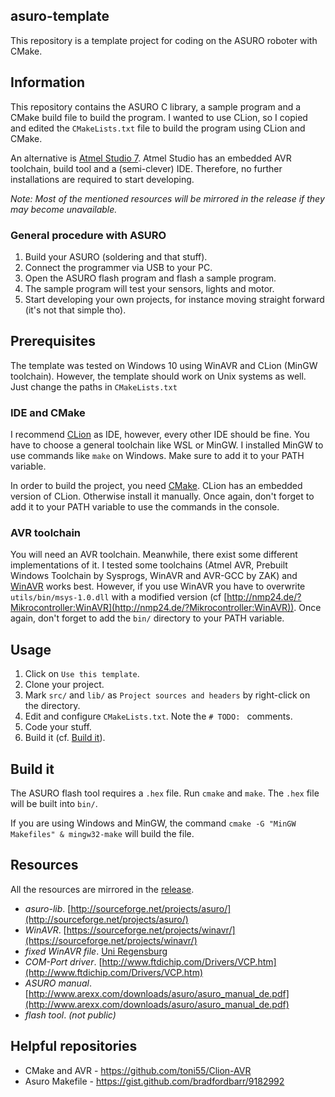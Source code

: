 asuro-template
---
This repository is a template project for coding on the ASURO roboter with CMake.

## Information
This repository contains the ASURO C library, a sample program and a CMake build file to build the program.
I wanted to use CLion, so I copied and edited the `CMakeLists.txt` file to build the program using CLion and CMake.

An alternative is [Atmel Studio 7](https://www.microchip.com/mplab/avr-support/atmel-studio-7).
Atmel Studio has an embedded AVR toolchain, build tool and a (semi-clever) IDE.
Therefore, no further installations are required to start developing.

*Note: Most of the mentioned resources will be mirrored in the release if they may become unavailable.* 

### General procedure with ASURO
1. Build your ASURO (soldering and that stuff).
2. Connect the programmer via USB to your PC.
3. Open the ASURO flash program and flash a sample program.
4. The sample program will test your sensors, lights and motor.
5. Start developing your own projects, for instance moving straight forward (it's not that simple tho).

## Prerequisites 
The template was tested on Windows 10 using WinAVR and CLion (MinGW toolchain).
However, the template should work on Unix systems as well.
Just change the paths in `CMakeLists.txt`

### IDE and CMake
I recommend [CLion](https://www.jetbrains.com/de-de/clion/) as IDE, however, every other IDE should be fine.
You have to choose a general toolchain like WSL or MinGW.
I installed MinGW to use commands like `make` on Windows.
Make sure to add it to your PATH variable.

In order to build the project, you need [CMake](https://cmake.org).
CLion has an embedded version of CLion.
Otherwise install it manually.
Once again, don't forget to add it to your PATH variable to use the commands in the console.

### AVR toolchain
You will need an AVR toolchain.
Meanwhile, there exist some different implementations of it.
I tested some toolchains (Atmel AVR, Prebuilt Windows Toolchain by Sysprogs, WinAVR and AVR-GCC by ZAK) and [WinAVR]() works best.
However, if you use WinAVR you have to overwrite `utils/bin/msys-1.0.dll` with a modified version (cf [http://nmp24.de/?Mikrocontroller:WinAVR](http://nmp24.de/?Mikrocontroller:WinAVR)).
Once again, don't forget to add the `bin/` directory to your PATH variable.

## Usage
1. Click on `Use this template`.
2. Clone your project.
3. Mark `src/` and `lib/` as `Project sources and headers` by right-click on the directory.
4. Edit and configure `CMakeLists.txt`.
Note the `# TODO: ` comments.
5. Code your stuff.
6. Build it (cf. [Build it](#build-it)).

## Build it
The ASURO flash tool requires a `.hex` file.
Run `cmake` and `make`.
The `.hex` file will be built into `bin/`.

If you are using Windows and MinGW, the command `cmake -G "MinGW Makefiles" & mingw32-make` will build the file.

## Resources
All the resources are mirrored in the [release]().

- *asuro-lib*. [http://sourceforge.net/projects/asuro/](http://sourceforge.net/projects/asuro/)
- *WinAVR*. [https://sourceforge.net/projects/winavr/](https://sourceforge.net/projects/winavr/)
- *fixed WinAVR file*. [Uni Regensburg](http://homepages.uni-regensburg.de/~erc24492/ELFORT_KURS/WINAVR%20Win10%20Problem/msys-1.0-vista64/msys-1.0.dll) 
- *COM-Port driver*. [http://www.ftdichip.com/Drivers/VCP.htm](http://www.ftdichip.com/Drivers/VCP.htm)
- *ASURO manual*. [http://www.arexx.com/downloads/asuro/asuro_manual_de.pdf](http://www.arexx.com/downloads/asuro/asuro_manual_de.pdf)
- *flash tool*. _(not public)_

## Helpful repositories
- CMake and AVR - https://github.com/toni55/Clion-AVR
- Asuro Makefile - https://gist.github.com/bradfordbarr/9182992

